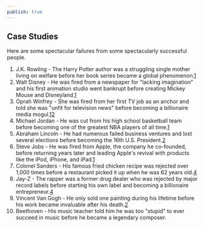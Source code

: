```yaml
---
publish: true
---
```

## Case Studies
Here are some spectacular failures from some spectacularly successful people. 
1. J.K. Rowling - The Harry Potter author was a struggling single mother living on welfare before her book series became a global phenomenon.[1](https://skyprep.com/2021/06/04/7-famous-people-who-failed-a-lot-before-they-succeeded/)
2. Walt Disney - He was fired from a newspaper for "lacking imagination" and his first animation studio went bankrupt before creating Mickey Mouse and Disneyland.[1](https://skyprep.com/2021/06/04/7-famous-people-who-failed-a-lot-before-they-succeeded/)
3. Oprah Winfrey - She was fired from her first TV job as an anchor and told she was "unfit for television news" before becoming a billionaire media mogul.[1](https://skyprep.com/2021/06/04/7-famous-people-who-failed-a-lot-before-they-succeeded/)[2](https://www.brainscape.com/academy/famous-people-who-overcame-failure/)
4. Michael Jordan - He was cut from his high school basketball team before becoming one of the greatest NBA players of all time.[1](https://skyprep.com/2021/06/04/7-famous-people-who-failed-a-lot-before-they-succeeded/)
5. Abraham Lincoln - He had numerous failed business ventures and lost several elections before becoming the 16th U.S. President.[2](https://www.brainscape.com/academy/famous-people-who-overcame-failure/)
6. Steve Jobs - He was fired from Apple, the company he co-founded, before returning years later and leading Apple's revival with products like the iPod, iPhone, and iPad.[1](https://skyprep.com/2021/06/04/7-famous-people-who-failed-a-lot-before-they-succeeded/)
7. Colonel Sanders - His famous fried chicken recipe was rejected over 1,000 times before a restaurant picked it up when he was 62 years old.[4](https://www.linkedin.com/pulse/5-leaders-who-failed-before-making-big-tom-popomaronis)
8. Jay-Z - The rapper was a former drug dealer who was rejected by major record labels before starting his own label and becoming a billionaire entrepreneur.[4](https://www.linkedin.com/pulse/5-leaders-who-failed-before-making-big-tom-popomaronis)
9. Vincent Van Gogh - He only sold one painting during his lifetime before his work became invaluable after his death.[2](https://www.brainscape.com/academy/famous-people-who-overcame-failure/)
10. Beethoven - His music teacher told him he was too "stupid" to ever succeed in music before he became a legendary composer.